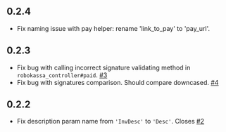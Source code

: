 ## 0.2.4

* Fix naming issue with pay helper: rename 'link_to_pay' to 'pay_url'.

## 0.2.3

* Fix bug with calling incorrect signature validating method in `robokassa_controller#paid`. [#3][]
* Fix bug with signatures comparison. Should compare downcased. [#4][]

[#3]:https://github.com/ZeroOneStudio/rubykassa/issues/3
[#4]:https://github.com/ZeroOneStudio/rubykassa/issues/4

## 0.2.2

* Fix description param name from `'InvDesc'` to `'Desc'`. Closes [#2][]

[#2]: https://github.com/ZeroOneStudio/rubykassa/issues/2
